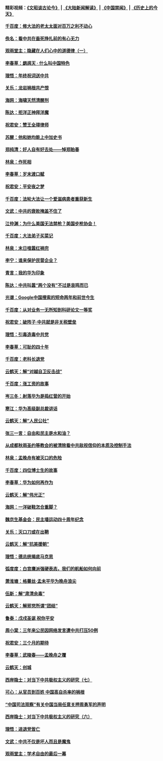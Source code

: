 #### 精彩视频：[《文昭谈古论今》](https://github.com/gfw-breaker/wenzhao/blob/master/README.md?t=12272130) | [《大陆新闻解读》](https://github.com/gfw-breaker/ntdtv-comedy/blob/master/README.md?t=12272130) | [《中国禁闻》](https://github.com/gfw-breaker/ntdtv-news/blob/master/README.md?t=12272130) | [《历史上的今天》](https://github.com/gfw-breaker/today-in-history/blob/master/README.md?t=12272130) 

#### [千百度：修大法的老太太面对百万之利不动心](../pages/nsc993/n10934913.md?t=12272130) 

#### [佚名：看中共在垂死挣扎前的有心无力](../pages/nsc993/n10934707.md?t=12272130) 

#### [观雨堂主：隐藏在人们心中的道德律（一）](../pages/nsc993/n10934699.md?t=12272130) 

#### [李春草：鹧鸪天 ‧ 什么叫中国特色](../pages/nsc993/n10934694.md?t=12272130) 

#### [理悟：年终祝词送中共](../pages/nsc993/n10933269.md?t=12272130) 

#### [关乐：龙岩祸根共产恨](../pages/nsc993/n10933253.md?t=12272130) 

#### [海网：海啸天然清醒剂](../pages/nsc993/n10933251.md?t=12272130) 

#### [陈达：拒洋正神拜洋魔](../pages/nsc993/n10933235.md?t=12272130) 

#### [祝君安：赞王全璋律师](../pages/nsc993/n10933273.md?t=12272130) 

#### [苏醒：他和她均能上中加史书](../pages/nsc993/n10933262.md?t=12272130) 

#### [郑纯清：好人自有好去处——悼郑贻春](../pages/nsc993/n10933256.md?t=12272130) 

#### [林泉：作死相](../pages/nsc993/n10933248.md?t=12272130) 

#### [李春草：岁末渡口赋](../pages/nsc993/n10933243.md?t=12272130) 

#### [祝君安：平安夜之梦](../pages/nsc993/n10931089.md?t=12272130) 

#### [千百度：法轮大法让一个爱滋病患者重获新生](../pages/nsc993/n10931128.md?t=12272130) 

#### [文武：中共的衰败掩盖不住了](../pages/nsc993/n10931085.md?t=12272130) 

#### [江仲渊：为什么美国无法禁枪？美国步枪协会！](../pages/nsc993/n10931078.md?t=12272130) 

#### [千百度：大法弟子买菜记](../pages/nsc993/n10929626.md?t=12272130) 

#### [林泉：末日喧嚣红祸完](../pages/nsc993/n10929158.md?t=12272130) 

#### [李宁：谁来保护民营企业？](../pages/nsc993/n10929049.md?t=12272130) 

#### [青言：我的华为印象](../pages/nsc993/n10927223.md?t=12272130) 

#### [陈达：中共叫嚣“两个没有”不过是哀鸣而已](../pages/nsc993/n10927213.md?t=12272130) 

#### [光谱：Google中国搜索的短命两年和前世今生](../pages/nsc993/n10927202.md?t=12272130) 

#### [千百度：从对业务一无所知到科研论文一等奖](../pages/nsc993/n10924400.md?t=12272130) 

#### [祝君安：破阵子‧中共就是非关税壁垒](../pages/nsc993/n10924033.md?t=12272130) 

#### [理悟：引毒造毒中共党](../pages/nsc993/n10922164.md?t=12272130) 

#### [李春草：可耻的四十年](../pages/nsc993/n10922095.md?t=12272130) 

#### [千百度：老科长退党](../pages/nsc993/n10922047.md?t=12272130) 

#### [云鹤天：解“对越自卫反击战”](../pages/nsc993/n10921340.md?t=12272130) 

#### [千百度：涨工资的故事](../pages/nsc993/n10919446.md?t=12272130) 

#### [岑三冬：射落华为是捣红营的开始](../pages/nsc993/n10919253.md?t=12272130) 

#### [寒江：华为高级副总裁讲话](../pages/nsc993/n10919239.md?t=12272130) 

#### [云鹤天：解“人民公社”](../pages/nsc993/n10917506.md?t=12272130) 

#### [张三一言：自由和民主是水和油？](../pages/nsc993/n10917501.md?t=12272130) 

#### [从成都秋雨圣约等教会的被清除看中共敌视信仰的本质及控制手法](../pages/nsc993/n10917309.md?t=12272130) 

#### [林泉：孟晚舟有被灭口的危险](../pages/nsc993/n10917305.md?t=12272130) 

#### [千百度：四位博士生的故事](../pages/nsc993/n10915623.md?t=12272130) 

#### [李春草：华为如何再作为](../pages/nsc993/n10915065.md?t=12272130) 

#### [云鹤天：解“伟光正”](../pages/nsc993/n10915024.md?t=12272130) 

#### [海网：一洋破鞋怎合重脚？](../pages/nsc993/n10914810.md?t=12272130) 

#### [魏京生基金会：民主墙运动四十周年纪念](../pages/nsc993/n10913787.md?t=12272130) 

#### [关乐：灭口刀或在出鞘](../pages/nsc993/n10910233.md?t=12272130) 

#### [云鹤天：解“抗美援朝”](../pages/nsc993/n10910225.md?t=12272130) 

#### [理悟：德总统揭底马克思](../pages/nsc993/n10907949.md?t=12272130) 

#### [弧度度：白宫鹰派强硬表态，我们的航船如何向前](../pages/nsc993/n10907681.md?t=12272130) 

#### [萧淮塘：格蕾丝‧孟未平华为晚舟浪尖](../pages/nsc993/n10907590.md?t=12272130) 

#### [伍新：解“肃清余毒”](../pages/nsc993/n10906830.md?t=12272130) 

#### [云鹤天：解邪党所谓“团结”](../pages/nsc993/n10906823.md?t=12272130) 

#### [鲁泰：戊戌圣诞 祝你平安](../pages/nsc993/n10906813.md?t=12272130) 

#### [周小棠：三年来公民因网络发言遭中共打压50例](../pages/nsc993/n10906801.md?t=12272130) 

#### [祝君安：三个月的期待](../pages/nsc993/n10906797.md?t=12272130) 

#### [李春草：武陵春——孟晚舟之覆](../pages/nsc993/n10904804.md?t=12272130) 

#### [云鹤天：创城](../pages/nsc993/n10904572.md?t=12272130) 

#### [西岸隐士：对当下中共极权主义的研究（七）](../pages/nsc993/n10894592.md?t=12272130) 

#### [可心：从官员到百姓 中国高自杀率的祸根](../pages/nsc993/n10899801.md?t=12272130) 

#### [“中国司法观察”有关中国当局任意关押周勇军的声明](../pages/nsc993/n10899323.md?t=12272130) 

#### [西岸隐士：对当下中共极权主义的研究（六）](../pages/nsc993/n10894563.md?t=12272130) 

#### [理悟：进退党皆亡](../pages/nsc993/n10896617.md?t=12272130) 

#### [文武：中共不仅是坏人而且是魔鬼](../pages/nsc993/n10896590.md?t=12272130) 

#### [观雨堂主：学术自由的最后一幕](../pages/nsc993/n10896282.md?t=12272130) 

